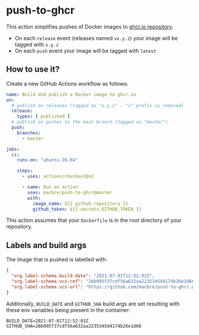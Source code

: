# push-to-ghcr
This action simplifies pushes of Docker images to [ghcr.io repository](https://docs.github.com/en/packages/working-with-a-github-packages-registry/working-with-the-container-registry).

* On each `release` event (releases named `vx.y.z`) your image will be tagged with `x.y.z`
* On each `push` event your image will be tagged with `latest`

## How to use it?

Create a new GitHub Actions workflow as follows:

```yaml
name: Build and publish a Docker image to ghcr.io
on:
  # publish on releases (tagged as "x.y.z" - "v" prefix is removed)
  release:
    types: [ published ]
  # publish on pushes to the main branch (tagged as "master")
  push:
    branches:
      - master

jobs:
  ci:
    runs-on: "ubuntu-20.04"

    steps:
      - uses: actions/checkout@v2

      - name: Run an action
        uses: macbre/push-to-ghcr@master
        with:
          image_name: ${{ github.repository }}
          github_token: ${{ secrets.GITHUB_TOKEN }}
```

This action assumes that your `Dockerfile` is in the root directory of your repository.

## Labels and build args

The image that is pushed is labelled with:

```json
{
  "org.label-schema.build-date": "2021-07-01T12:52:03Z",
  "org.label-schema.vcs-ref": "26b095f37cdf56a632aa2235345d4174b26e1d66",
  "org.label-schema.vcs-url": "https://github.com/macbre/push-to-ghcr.git"
}
```

Additonally, `BUILD_DATE` and `GITHUB_SHA` build args are set resulting with these env variables being present in the container:

```
BUILD_DATE=2021-07-01T12:52:03Z
GITHUB_SHA=26b095f37cdf56a632aa2235345d4174b26e1d66
```
